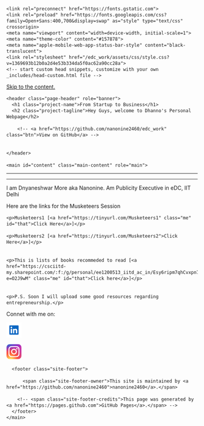 <!DOCTYPE html>
<html lang="en-US">
  <head>
    <meta charset="UTF-8">

<!-- Begin Jekyll SEO tag v2.7.1 -->
<title>edc_work | Hey Guys, welcome to Dhanno’s Personal Webpage</title>
<meta name="generator" content="Jekyll v3.9.0" />
<meta property="og:title" content="edc_work" />
<meta property="og:locale" content="en_US" />
<meta name="description" content="Hey Guys, welcome to Dhanno’s Personal Webpage" />
<meta property="og:description" content="Hey Guys, welcome to Dhanno’s Personal Webpage" />
<link rel="canonical" href="https://nanonine2460.github.io/edc_work/" />
<meta property="og:url" content="https://nanonine2460.github.io/edc_work/" />
<meta property="og:site_name" content="edc_work" />
<meta name="twitter:card" content="summary" />
<meta property="twitter:title" content="edc_work" />
<script type="application/ld+json">
{"description":"Hey Guys, welcome to Dhanno’s Personal Webpage","url":"https://nanonine2460.github.io/edc_work/","@type":"WebSite","headline":"edc_work","name":"edc_work","@context":"https://schema.org"}</script>
<!-- End Jekyll SEO tag -->

    <link rel="preconnect" href="https://fonts.gstatic.com">
    <link rel="preload" href="https://fonts.googleapis.com/css?family=Open+Sans:400,700&display=swap" as="style" type="text/css" crossorigin>
    <meta name="viewport" content="width=device-width, initial-scale=1">
    <meta name="theme-color" content="#157878">
    <meta name="apple-mobile-web-app-status-bar-style" content="black-translucent">
    <link rel="stylesheet" href="/edc_work/assets/css/style.css?v=1369693b12b0a2d4e53b334da5f0ac62a90cc28a">
    <!-- start custom head snippets, customize with your own _includes/head-custom.html file -->

<!-- Setup Google Analytics -->



<!-- You can set your favicon here -->
<!-- link rel="shortcut icon" type="image/x-icon" href="/edc_work/favicon.ico" -->

<!-- end custom head snippets -->

  </head>
  <body>
    <a id="skip-to-content" href="#content">Skip to the content.</a>

    <header class="page-header" role="banner">
      <h1 class="project-name">From Startup to Business</h1>
      <h2 class="project-tagline">Hey Guys, welcome to Dhanno's Personal Webpage</h2>
      
        <!-- <a href="https://github.com/nanonine2460/edc_work" class="btn">View on GitHub</a> -->
      
      
    </header>

    <main id="content" class="main-content" role="main">
      
<body>
    <!-- <h1>Hey Guys! Welcome to Dhanno's Personal Webpage</h1> -->
    <hr /><hr />
    <p>I am Dnyaneshwar More aka Nanonine. Am Publicity Executive in eDC, IIT Delhi</p>
    <p>Here are the links for the Musketeers Session</p>
    
    <p>Musketeers1 [<a href="https://tinyurl.com/Musketeers1" class="me" id="that">Click Here</a>]</p>
    
    <p>Musketeers2 [<a href="https://tinyurl.com/Musketeers2">Click Here</a>]</p>
    

    <p>This is lists of books recommeded to read [<a href="https://csciitd-my.sharepoint.com/:f:/g/personal/ee1200513_iitd_ac_in/Esy6ripm7qhCvxpn7Tf3LvEBbIx06oZ4wW_2tC9pjlTOhw?e=O2J9wM" class="me" id="that">Click here</a>]</p>
    

    <p>P.S. Soon I will upload some good resources regarding entrepreneurship.</p>
</body>
<p>Connet with me on:</p>
<a href="https://www.linkedin.com/in/dpmore/ "> <img src="linkedin.png" alt="Image could not load" width="40px"></a>

<a href="https://www.instagram.com/nanonine_2460/ "> <img src="Instagram.png" alt="Image could not load" width="40px"></a>


      <footer class="site-footer">
        
          <span class="site-footer-owner">This site is maintained by <a href="https://github.com/nanonine2460">nanonine2460</a>.</span>
        
        <!-- <span class="site-footer-credits">This page was generated by <a href="https://pages.github.com">GitHub Pages</a>.</span> -->
      </footer>
    </main>
  </body>
</html>
